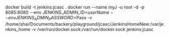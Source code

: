 docker build -t jenkins:jcasc .
docker run --name myJ -u root -d -p 8085:8080 --env JENKINS_ADMIN_ID=$userName --env JENKINS_ADMIN_PASSWORD=$Pass -v /home/shai/Documents/backery/playground/jcasc/JenkinsHomeNew:/var/jenkins_home -v /var/run/docker.sock:/var/run/docker.sock jenkins:jcasc

